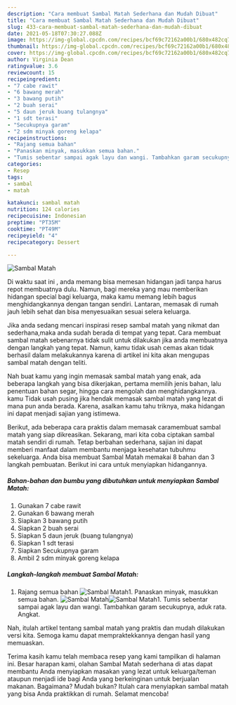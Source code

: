 ```yaml
---
description: "Cara membuat Sambal Matah Sederhana dan Mudah Dibuat"
title: "Cara membuat Sambal Matah Sederhana dan Mudah Dibuat"
slug: 433-cara-membuat-sambal-matah-sederhana-dan-mudah-dibuat
date: 2021-05-18T07:30:27.088Z
image: https://img-global.cpcdn.com/recipes/bcf69c72162a00b1/680x482cq70/sambal-matah-foto-resep-utama.jpg
thumbnail: https://img-global.cpcdn.com/recipes/bcf69c72162a00b1/680x482cq70/sambal-matah-foto-resep-utama.jpg
cover: https://img-global.cpcdn.com/recipes/bcf69c72162a00b1/680x482cq70/sambal-matah-foto-resep-utama.jpg
author: Virginia Dean
ratingvalue: 3.6
reviewcount: 15
recipeingredient:
- "7 cabe rawit"
- "6 bawang merah"
- "3 bawang putih"
- "2 buah serai"
- "5 daun jeruk buang tulangnya"
- "1 sdt terasi"
- "Secukupnya garam"
- "2 sdm minyak goreng kelapa"
recipeinstructions:
- "Rajang semua bahan"
- "Panaskan minyak, masukkan semua bahan."
- "Tumis sebentar sampai agak layu dan wangi. Tambahkan garam secukupnya, aduk rata. Angkat."
categories:
- Resep
tags:
- sambal
- matah

katakunci: sambal matah 
nutrition: 124 calories
recipecuisine: Indonesian
preptime: "PT35M"
cooktime: "PT49M"
recipeyield: "4"
recipecategory: Dessert

---
```



![Sambal Matah](https://img-global.cpcdn.com/recipes/bcf69c72162a00b1/680x482cq70/sambal-matah-foto-resep-utama.jpg)

Di waktu  saat ini , anda memang bisa memesan hidangan jadi tanpa harus repot membuatnya dulu. Namun, bagi mereka yang mau memberikan hidangan special bagi keluarga, maka kamu memang lebih bagus menghidangkannya dengan tangan sendiri. Lantaran, memasak di rumah jauh lebih sehat dan bisa menyesuaikan sesuai selera keluarga.

Jika anda sedang mencari inspirasi resep sambal matah yang nikmat dan sederhana,maka anda sudah berada di tempat yang tepat. Cara membuat sambal matah  sebenarnya tidak sulit untuk dilakukan jika anda membuatnya dengan langkah yang tepat. Namun, kamu tidak usah cemas akan tidak berhasil dalam melakukannya 
karena di artikel ini kita akan mengupas sambal matah dengan teliti.  



Nah buat kamu yang ingin memasak sambal matah yang enak, ada beberapa langkah yang bisa dikerjakan, pertama memilih jenis bahan, lalu penentuan bahan segar, hingga cara mengolah dan menghidangkannya. kamu Tidak usah pusing jika hendak memasak sambal matah yang lezat di mana pun anda berada. Karena, asalkan kamu  tahu triknya, maka hidangan ini dapat menjadi sajian yang istimewa.

Berikut, ada beberapa cara praktis  dalam memasak caramembuat sambal matah yang siap dikreasikan. Sekarang, mari kita coba ciptakan sambal matah sendiri di rumah. Tetap berbahan sederhana, sajian ini dapat memberi manfaat dalam membantu menjaga kesehatan tubuhmu sekeluarga. Anda bisa membuat Sambal Matah memakai 8 bahan dan 3 langkah pembuatan. Berikut ini cara untuk menyiapkan hidangannya.

<!--inarticleads1-->

##### Bahan-bahan dan bumbu yang dibutuhkan untuk menyiapkan Sambal Matah:

1. Gunakan 7 cabe rawit
1. Gunakan 6 bawang merah
1. Siapkan 3 bawang putih
1. Siapkan 2 buah serai
1. Siapkan 5 daun jeruk (buang tulangnya)
1. Siapkan 1 sdt terasi
1. Siapkan Secukupnya garam
1. Ambil 2 sdm minyak goreng kelapa




<!--inarticleads2-->

##### Langkah-langkah membuat Sambal Matah:

1. Rajang semua bahan
<img src="https://img-global.cpcdn.com/steps/4d501a6acfb3734a/160x128cq70/sambal-matah-langkah-memasak-1-foto.jpg" alt="Sambal Matah">1. Panaskan minyak, masukkan semua bahan.
<img src="https://img-global.cpcdn.com/steps/e638f02a7e509753/160x128cq70/sambal-matah-langkah-memasak-2-foto.jpg" alt="Sambal Matah"><img src="https://img-global.cpcdn.com/steps/d10f1f66ef0384b0/160x128cq70/sambal-matah-langkah-memasak-2-foto.jpg" alt="Sambal Matah">1. Tumis sebentar sampai agak layu dan wangi. Tambahkan garam secukupnya, aduk rata. Angkat.




Nah, itulah artikel tentang  sambal matah  yang praktis dan mudah dilakukan versi kita. Semoga kamu dapat mempraktekkannya dengan hasil yang memuaskan. 

Terima kasih kamu telah membaca resep yang kami tampilkan di halaman ini. Besar harapan kami, olahan  Sambal Matah sederhana di atas dapat membantu Anda menyiapkan masakan yang lezat untuk keluarga/teman ataupun menjadi ide bagi Anda yang berkeinginan untuk berjualan makanan. Bagaimana? Mudah bukan? Itulah cara menyiapkan sambal matah yang bisa Anda praktikkan di rumah. Selamat mencoba!


